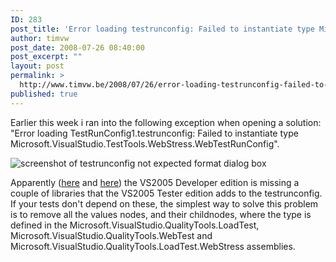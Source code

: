 ```yaml
---
ID: 283
post_title: 'Error loading testrunconfig: Failed to instantiate type Microsoft.VisualStudio.TestTools.WebStress.WebTestRunConfig'
author: timvw
post_date: 2008-07-26 08:40:00
post_excerpt: ""
layout: post
permalink: >
  http://www.timvw.be/2008/07/26/error-loading-testrunconfig-failed-to-instantiate-type-microsoftvisualstudiotesttoolswebstresswebtestrunconfig/
published: true
---
```

<p>Earlier this week i ran into the following exception when opening a solution: "Error loading TestRunConfig1.testrunconfig: Failed to instantiate type Microsoft.VisualStudio.TestTools.WebStress.WebTestRunConfig".</p>

<img src="http://www.timvw.be/wp-content/images/testrunconfig_notexpectedformat.gif" alt="screenshot of testrunconfig not expected format dialog box"/>

<p>Apparently (<a href="http://forums.microsoft.com/MSDN/ShowPost.aspx?PostID=228438&SiteID=1">here</a> and <a href="http://forums.microsoft.com/MSDN/ShowPost.aspx?PostID=425717&SiteID=1">here</a>) the VS2005 Developer edition is missing a couple of libraries that the VS2005 Tester edition adds to the testrunconfig. If your tests don't depend on these, the simplest way to solve this problem is to remove all the values nodes, and their childnodes, where the type is defined in the Microsoft.VisualStudio.QualityTools.LoadTest, Microsoft.VisualStudio.QualityTools.WebTest and Microsoft.VisualStudio.QualityTools.LoadTest.WebStress assemblies.</p>